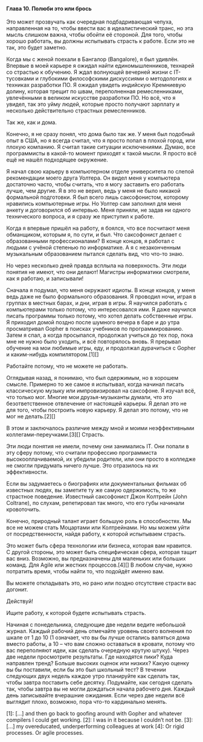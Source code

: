 #### Глава 10. Полюби это или брось

Это может прозвучать как очередная подбадривающая чепуха, направленная на то, чтобы ввести вас в
идеалистический транс, но эта мысль слишком важна, чтобы обойти её стороной. Для того, чтобы хорошо
работать, вы должны испытывать страсть к работе. Если это не так, это будет заметно.

Когда мы с женой поехали в Бангалор (Bangalore), я был удивлён. Впервые в моей карьере я ожидал
найти единомышленников, технарей со страстью к обучению. Я ждал волнующей вечерней жизни с IT-
тусовками и глубокими философскими дискуссиями о методологиях и техниках разработки ПО. Я ожидал
увидеть индийскую Кремниевую долину, которая трещит по швам, переполненная ремесленниками,
увлечёнными в великом искусстве разработки ПО. Но всё, что я увидел, так это уйму людей, которые
просто получают зарплату и несколько действительно страстных ремесленников.

Так же, как и дома.

Конечно, я не сразу понял, что дома было так же. У меня был подобный опыт в США, но я всегда считал,
что я просто попал в плохой город, или плохую компанию. Я считал такие ситуации исключениями. Думаю,
все программисты в какой-то момент приходят к такой мысли. Я просто всё ещё не нашёл подходящее
окружение.

Я начал свою карьеру в компьютерном отделе университета по слепой рекомендации моего друга Уолтера.
Он видел меня у компьютера достаточно часто, чтобы считать, что я могу заставить его работать лучше,
чем другие. Я в это не верил, ведь у меня не было никакой формальной подготовки. Я был всего лишь
саксофонистом, которому нравились компьютерные игры. Но Уолтер сам заполнил для меня анкету и
договорился об интервью. Меня приняли, не задав ни одного технического вопроса, и я сразу же
приступил к работе.

Когда я впервые пришёл на работу, я боялся, что все посчитают меня обманщиком, которым я, по сути,
и был. Что саксофонист делает с образованными профессионалами? В конце концов, я работал с людьми
с учёной степенью по информатике. А я с незаконченным музыкальным образованием пытался сделать вид,
что что-то знаю.

Но через несколько дней правда всплыла на поверхность. Эти люди понятия не имеют, что они делают!
Магистры информатики смотрели, как я работаю, и записывали!

Сначала я подумал, что меня окружают идиоты. В конце концов, у меня ведь даже не было формального
образования. Я проводил ночи, играя в группах в местных барах, и дни, играя в игры. Я научился
работать с компьютерами только потому, что интересовался ими. Я даже научился писать программы
только потому, что хотел делать собственные игры. Я приходил домой поздно после шумного вечера в
баре и до утра просматривал Gopher в поисках учебников по программированию. Затем я спал, а когда
просыпался, продолжал учиться до тех пор, пока мне не нужно было уходить, и всё повторялось вновь.
Я прерывал обучение на мои любимые игры, еду, и продолжал дурачиться с Gopher и каким-нибудь
компилятором.[1][]

Работайте потому, что не можете не работать.

Оглядывая назад, я понимаю, что был одержимым, но в хорошем смысле. Примерно то же самое я
испытывал, когда начинал писать классическую музыку или импровизировал на саксофоне. Я изучал всё,
что только мог. Многие мои друзья-музыканты думали, что это безответственное отвлечение от настоящей
карьеры. Я делал это не для того, чтобы построить новую карьеру. Я делал это потому, что не мог не
делать.[2][]

В этом и заключалось различие между мной и моими неэффективными коллегами-переучками.[3][]
Страсть.

Эти люди понятия не имели, почему они занимались IT. Они попали в эту сферу потому, что считали
профессию программиста высокооплачиваемой, их убедили родители, или они просто в колледже не смогли
придумать ничего лучше. Это отразилось на их эффективности.

Если вы задумаетесь о биографиях или документальных фильмах об известных людях, вы заметите ту же
самую одержимость, то же страстное поведение. Известный саксофонист Джон Колтрейн (John Coltrane),
по слухам, репетировал так много, что его губы начинали кровоточить.

Конечно, природный талант играет большую роль в способностях. Мы все не можем стать Моцартами или
Колтрейнами. Но мы можем уйти от посредственности, найдя работу, к которой испытываем страсть.

Это может быть сфера технологии или бизнеса, которая вам нравится. С другой стороны, это может быть
специфическая сфера, которая тащит вас вниз. Возможно, вы предназначены для маленьких или больших
команд. Для Agile или жестких процессов.[4][] В любом случае, нужно потратить время, чтобы найти то,
что подойдёт именно вам.

Вы можете откладывать это, но рано или поздно отсутствие страсти вас догонит.

Действуй!

Ищите работу, к которой будете испытывать страсть.

Начиная с понедельника, следующие две недели ведите небольшой журнал. Каждый рабочий день отмечайте
уровень своего волнения по шкале от 1 до 10 (1 означает, что вы бы лучше остались валяться дома
вместо работы, а 10 – что вам сложно оставаться в кровати, потому что вас переполняют идеи, как
сделать очередную крутую штуку). Через две недели просмотрите результаты. Где находятся пики? Куда
направлен тренд? Больше высоких оценок или низких? Какую оценку вы бы поставили, если бы это был
школьный тест? В течении следующих двух недель каждое утро планируйте как сделать так, чтобы завтра
поставить себе десятку. Подумайте, как сегодня сделать так, чтобы завтра вы не могли дождаться
начала рабочего дня. Каждый день записывайте вчерашние ожидания. Если через две недели всё выглядит
плохо, возможно, пора что-то кардинально менять.


[1]: [...] and then go back to goofing around with Gopher and whatever compilers I could get working.
[2]: I was in it because I couldn’t not be.
[3]: [...] my overeducated, underperforming colleagues at work
[4]: Or rigid processes. Or agile processes.
